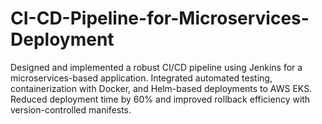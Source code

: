 # CI-CD-Pipeline-for-Microservices-Deployment
Designed and implemented a robust CI/CD pipeline using Jenkins for a microservices-based application. Integrated automated testing, containerization with Docker, and Helm-based deployments to AWS EKS. Reduced deployment time by 60% and improved rollback efficiency with version-controlled manifests.
